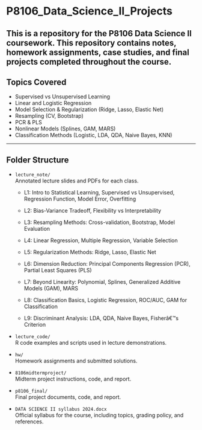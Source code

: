 # P8106_Data_Science_II_Projects
This is a repository for the **P8106 Data Science II** coursework. 
This repository contains notes, homework assignments, case studies, 
and final projects completed throughout the course.
---

## Topics Covered

- Supervised vs Unsupervised Learning
- Linear and Logistic Regression  
- Model Selection & Regularization (Ridge, Lasso, Elastic Net)  
- Resampling (CV, Bootstrap)  
- PCR & PLS  
- Nonlinear Models (Splines, GAM, MARS)  
- Classification Methods (Logistic, LDA, QDA, Naive Bayes, KNN)

---

## Folder Structure

- `lecture_note/`  
  Annotated lecture slides and PDFs for each class.
  - L1: Intro to Statistical Learning, Supervised vs Unsupervised, Regression Function, Model Error, Overfitting
  
  - L2: Bias-Variance Tradeoff, Flexibility vs Interpretability
  
  - L3: Resampling Methods: Cross-validation, Bootstrap, Model Evaluation
  
  - L4: Linear Regression, Multiple Regression, Variable Selection
  
  - L5: Regularization Methods: Ridge, Lasso, Elastic Net
  
  - L6: Dimension Reduction: Principal Components Regression (PCR), Partial Least Squares (PLS)
  
  - L7: Beyond Linearity: Polynomial, Splines, Generalized Additive Models (GAM), MARS
  
  - L8: Classification Basics, Logistic Regression, ROC/AUC, GAM for Classification
  
  - L9: Discriminant Analysis: LDA, QDA, Naive Bayes, Fisherâ€™s Criterion

- `lecture_code/`  
  R code examples and scripts used in lecture demonstrations.

- `hw/`  
  Homework assignments and submitted solutions. 

- `8106midtermproject/`  
  Midterm project instructions, code, and report.

- `p8106_final/`  
  Final project documents, code, and report. 

- `DATA SCIENCE II syllabus 2024.docx`  
  Official syllabus for the course, including topics, grading policy, and references.
